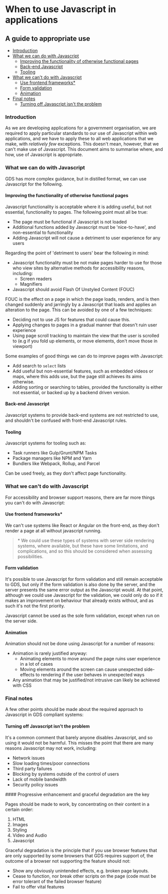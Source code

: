 # When to use Javascript in applications    <!-- omit in toc -->

## A guide to appropriate use               <!-- omit in toc -->

- [Introduction](#introduction)
- [What we can do with Javascript](#what-we-can-do-with-javascript)
  - [Improving the functionality of otherwise functional pages](#improving-the-functionality-of-otherwise-functional-pages)
  - [Back-end Javascript](#back-end-javascript)
  - [Tooling](#tooling)
- [What we can't do with Javascript](#what-we-cant-do-with-javascript)
  - [Use frontend frameworks*](#use-frontend-frameworks)
  - [Form validation](#form-validation)
  - [Animation](#animation)
- [Final notes](#final-notes)
  - [Turning off Javascript isn't the problem](#turning-off-javascript-isnt-the-problem)

### Introduction

As we are developing applications for a government organisation, we are required to apply particular standards to our use of Javascript within web applications, and we have to apply these to all web applications that we make, with _relatively few_ exceptions.  This doesn't mean, however, that we can't make use of Javascript.  This document aims to summarise where, and how, use of Javascript is appropriate.

### What we can do with Javascript

GDS has more complex guidance, but in distilled format, we can use Javascript for the following.

#### Improving the functionality of otherwise functional pages

Javascript functionality is acceptable where it is adding useful, but not essential, functionality to pages.  The following point must all be true:

- The page must be functional if Javascript is not loaded
- Additional functions added by Javascript must be 'nice-to-have', and non-essential to functionality
- Adding Javascript will not cause a detriment to user experience for any users

Regarding the point of 'detriment to users' bear the following in mind:

- Javascript functionality must be not make pages harder to use for those who view sites by alternative methods for accessibility reasons, including:
  - Screen readers
  - Magnifiers
- Javascript should avoid Flash Of Unstyled Content (FOUC)

FOUC is the effect on a page in which the page loads, renders, and is then changed suddenly and jarringly by a Javascript that loads and applies an alteration to the page.  This can be avoided by one of a few techniques:

- Deciding not to use JS for features that could cause this.
- Applying changes to pages in a gradual manner that doesn't ruin user experience
- Using page scroll tracking to maintain the view that the user is scrolled to (e.g if you fold up elements, or move elements, don't move those in viewport)

Some examples of good things we can do to improve pages with Javascript:

- Add search to `select` lists
- Add useful but non-essential features, such as embedded videos or maps, where this adds use, but the page still achieves its aims otherwise.
- Adding sorting or searching to tables, provided the functionality is either not essential, or backed up by a backend driven version.

#### Back-end Javascript

Javascript systems to provide back-end systems are not restricted to use, and shouldn't be confused with front-end Javascript rules.

#### Tooling

Javascript systems for tooling such as:

- Task runners like Gulp/Grunt/NPM Tasks
- Package managers like NPM and Yarn
- Bundlers like Webpack, Rollup, and Parcel

Can be used freely, as they don't affect page functionality.

### What we can't do with Javascript

For accessibility and browser support reasons, there are far more things you can't do with Javascript:

#### Use frontend frameworks*

We can't use systems like React or Angular on the front-end, as they don't render a page at all without javascript running.

> \* We could use these types of systems with server side rendering systems, where available, but these have some limitations, and complications, and so this should be considered when assessing possibilities.

#### Form validation

It's possible to use Javascript for form validation and still remain acceptable to GDS, but only if the form validation is also done by the server, and the server presents the same error output as the Javascript would.  At that point, although we could use Javascript for the validation, we could only do so if it makes an improvement on behaviour that already exists without, and as such it's not the first priority.

Javascript cannot be used as the sole form validation, except when run on the server side.

#### Animation

Animation should not be done using Javascript for a number of reasons:

- Animation is rarely justified anyway:
  - Animating elements to move around the page ruins user experience in a lot of cases
  - Moving elements around the screen can cause unexpected side-effects to rendering if the user behaves in unexpected ways
- Any animation that may be justified/not intrusive can likely be achieved with CSS

### Final notes

A few other points should be made about the required approach to Javascript in GDS compliant systems:

#### Turning off Javascript isn't the problem

It's a common comment that barely anyone disables Javascript, and so using it would not be harmful.  This misses the point that there are many reasons Javascript may not work, including:

- Network issues
- Slow loading times/poor connections
- Third party failures
- Blocking by systems outside of the control of users
- Lack of mobile bandwidth
- Security policy issues

#### Progressive enhancement and graceful degradation are the key

Pages should be made to work, by concentrating on their content in a certain order:

1. HTML
2. Images
3. Styling
4. Video and Audio
5. Javascript

Graceful degradation is the principle that if you use browser features that are only supported by some browsers that GDS requires support of, the outcome of a browser not supporting the feature should not:

- Show any obviously unintended effects, e.g. broken page layouts.
- Cease to function, nor break other scripts on the page (code must be error tolerant of the failed browser feature)
- Fail to offer vital features
